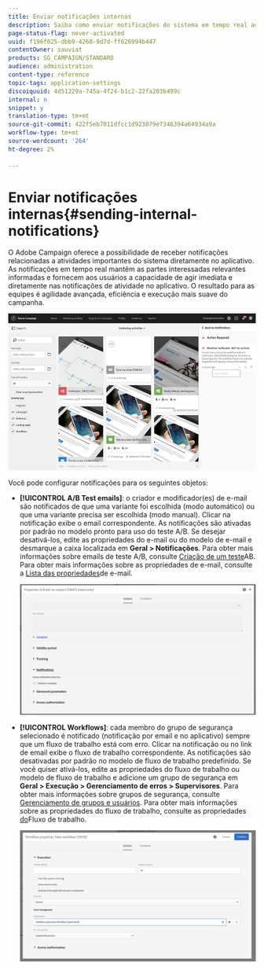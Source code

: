 ```yaml
---
title: Enviar notificações internas
description: Saiba como enviar notificações do sistema em tempo real aos usuários do Adobe Campaign.
page-status-flag: never-activated
uuid: f196f025-dbb9-4268-9d7d-ff626994b447
contentOwner: sauviat
products: SG_CAMPAIGN/STANDARD
audience: administration
content-type: reference
topic-tags: application-settings
discoiquuid: 4d51229a-745a-4f24-b1c2-22fa203b499c
internal: n
snippet: y
translation-type: tm+mt
source-git-commit: 422f5eb7011dfcc1d923079e7346394a64934a9a
workflow-type: tm+mt
source-wordcount: '264'
ht-degree: 2%

---
```



# Enviar notificações internas{#sending-internal-notifications}

O Adobe Campaign oferece a possibilidade de receber notificações relacionadas a atividades importantes do sistema diretamente no aplicativo. As notificações em tempo real mantêm as partes interessadas relevantes informadas e fornecem aos usuários a capacidade de agir imediata e diretamente nas notificações de atividade no aplicativo. O resultado para as equipes é agilidade avançada, eficiência e execução mais suave do campanha.

![](assets/pulse_3.png)

Você pode configurar notificações para os seguintes objetos:

* **[!UICONTROL A/B Test emails]**: o criador e modificador(es) de e-mail são notificados de que uma variante foi escolhida (modo automático) ou que uma variante precisa ser escolhida (modo manual). Clicar na notificação exibe o email correspondente. As notificações são ativadas por padrão no modelo pronto para uso do teste A/B. Se desejar desativá-los, edite as propriedades do e-mail ou do modelo de e-mail e desmarque a caixa localizada em **Geral > Notificações**. Para obter mais informações sobre emails de teste A/B, consulte [Criação de um teste](../../channels/using/designing-an-a-b-test-email.md)AB. Para obter mais informações sobre as propriedades de e-mail, consulte a [Lista das propriedades](../../administration/using/configuring-email-channel.md#list-of-email-properties)de e-mail.

   ![](assets/pulse_2.png)

* **[!UICONTROL Workflows]**: cada membro do grupo de segurança selecionado é notificado (notificação por email e no aplicativo) sempre que um fluxo de trabalho está com erro. Clicar na notificação ou no link de email exibe o fluxo de trabalho correspondente. As notificações são desativadas por padrão no modelo de fluxo de trabalho predefinido. Se você quiser ativá-los, edite as propriedades do fluxo de trabalho ou modelo de fluxo de trabalho e adicione um grupo de segurança em **Geral > Execução > Gerenciamento de erros > Supervisores**. Para obter mais informações sobre grupos de segurança, consulte [Gerenciamento de grupos e usuários](../../administration/using/managing-groups-and-users.md). Para obter mais informações sobre as propriedades do fluxo de trabalho, consulte as propriedades [do](../../automating/using/managing-execution-options.md)Fluxo de trabalho.

   ![](assets/pulse_1.png)
